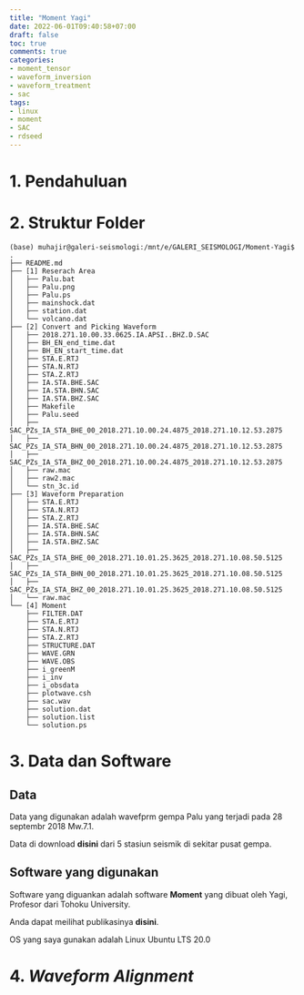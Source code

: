 ```yaml
---
title: "Moment Yagi"
date: 2022-06-01T09:40:58+07:00
draft: false
toc: true
comments: true
categories:
- moment_tensor
- waveform_inversion
- waveform_treatment
- sac
tags:
- linux
- moment
- SAC
- rdseed
---
```


# 1. Pendahuluan

# 2. Struktur Folder 

	(base) muhajir@galeri-seismologi:/mnt/e/GALERI_SEISMOLOGI/Moment-Yagi$ 
	.
	├── README.md
	├── [1] Reserach Area
	│   ├── Palu.bat
	│   ├── Palu.png
	│   ├── Palu.ps
	│   ├── mainshock.dat
	│   ├── station.dat
	│   └── volcano.dat
	├── [2] Convert and Picking Waveform
	│   ├── 2018.271.10.00.33.0625.IA.APSI..BHZ.D.SAC
	│   ├── BH_EN_end_time.dat
	│   ├── BH_EN_start_time.dat
	│   ├── STA.E.RTJ
	│   ├── STA.N.RTJ
	│   ├── STA.Z.RTJ
	│   ├── IA.STA.BHE.SAC
	│   ├── IA.STA.BHN.SAC
	│   ├── IA.STA.BHZ.SAC
	│   ├── Makefile
	│   ├── Palu.seed
	│   ├── SAC_PZs_IA_STA_BHE_00_2018.271.10.00.24.4875_2018.271.10.12.53.2875
	│   ├── SAC_PZs_IA_STA_BHN_00_2018.271.10.00.24.4875_2018.271.10.12.53.2875
	│   ├── SAC_PZs_IA_STA_BHZ_00_2018.271.10.00.24.4875_2018.271.10.12.53.2875
	│   ├── raw.mac
	│   ├── raw2.mac
	│   └── stn_3c.id
	├── [3] Waveform Preparation
	│   ├── STA.E.RTJ
	│   ├── STA.N.RTJ
	│   ├── STA.Z.RTJ
	│   ├── IA.STA.BHE.SAC
	│   ├── IA.STA.BHN.SAC
	│   ├── IA.STA.BHZ.SAC
	│   ├── SAC_PZs_IA_STA_BHE_00_2018.271.10.01.25.3625_2018.271.10.08.50.5125
	│   ├── SAC_PZs_IA_STA_BHN_00_2018.271.10.01.25.3625_2018.271.10.08.50.5125
	│   ├── SAC_PZs_IA_STA_BHZ_00_2018.271.10.01.25.3625_2018.271.10.08.50.5125
	│   └── raw.mac
	└── [4] Moment
		├── FILTER.DAT
		├── STA.E.RTJ
		├── STA.N.RTJ
		├── STA.Z.RTJ
		├── STRUCTURE.DAT
		├── WAVE.GRN
		├── WAVE.OBS
		├── i_greenM
		├── i_inv
		├── i_obsdata
		├── plotwave.csh
		├── sac.wav
		├── solution.dat
		├── solution.list
		└── solution.ps
		
		
# 3. Data dan Software

## Data

Data yang digunakan adalah wavefprm gempa Palu yang terjadi pada 28 septembr 2018 Mw.7.1.

Data di download **disini** dari 5 stasiun seismik di sekitar pusat gempa. 



## Software yang digunakan 

Software yang diguankan adalah software **Moment** yang dibuat oleh Yagi, Profesor dari Tohoku University. 

Anda dapat meilihat publikasinya **disini**.

OS yang saya gunakan adalah Linux Ubuntu LTS 20.0

# 4. *Waveform Alignment*
		